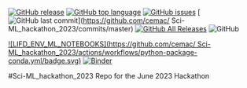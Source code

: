 [![GitHub release](https://img.shields.io/github/release/cemac/Sci-ML_hackathon_2023.svg)](https://github.com/cemac/Sci-ML_hackathon_2023/releases) [![GitHub top language](https://img.shields.io/github/languages/top/cemac/Sci-ML_hackathon_2023.svg)](https://github.com/cemac/Sci-ML_hackathon_2023) [![GitHub issues](https://img.shields.io/github/issues/cemac/Sci-ML_hackathon_2023.svg)](https://github.com/cemac/Sci-ML_hackathon_2023/issues) [![GitHub last commit](https://img.shields.io/github/last-commit/cemac/Sci-ML_hackathon_2023.svg)](https://github.com/cemac/ Sci-ML_hackathon_2023/commits/master) [![GitHub All Releases](https://img.shields.io/github/downloads/cemac/Sci-ML_hackathon_2023/total.svg)](https://github.com/cemac/Sci-ML_hackathon_2023/releases) ![GitHub](https://img.shields.io/github/license/cemac/Sci-ML_hackathon_2023.svg)

[![LIFD_ENV_ML_NOTEBOOKS](https://github.com/cemac/ Sci-ML_hackathon_2023/actions/workflows/python-package-conda.yml/badge.svg)](https://github.com/cemac/Sci-ML_hackathon_2023/actions/workflows/python-package-conda.yml)
[![Binder](https://mybinder.org/badge_logo.svg)](https://mybinder.org/v2/gh/cemac/Sci-ML_hackathon_2023/HEAD?labpath=Binder.ipynb)

#Sci-ML_hackathon_2023
Repo for the June 2023 Hackathon
